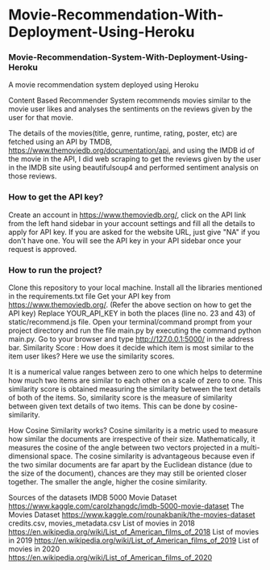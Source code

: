 # Movie-Recommendation-With-Deployment-Using-Heroku

### Movie-Recommendation-System-With-Deployment-Using-Heroku
A movie recommendation system deployed using Heroku

Content Based Recommender System recommends movies similar to the movie user likes and analyses the sentiments on the reviews given by the user for that movie.

The details of the movies(title, genre, runtime, rating, poster, etc) are fetched using an API by TMDB, https://www.themoviedb.org/documentation/api, and using the IMDB id of the movie in the API, I did web scraping to get the reviews given by the user in the IMDB site using beautifulsoup4 and performed sentiment analysis on those reviews.

### How to get the API key?
Create an account in https://www.themoviedb.org/, click on the API link from the left hand sidebar in your account settings and fill all the details to apply for API key. If you are asked for the website URL, just give "NA" if you don't have one. You will see the API key in your API sidebar once your request is approved.

### How to run the project?
Clone this repository to your local machine.
Install all the libraries mentioned in the requirements.txt file
Get your API key from https://www.themoviedb.org/. (Refer the above section on how to get the API key)
Replace YOUR_API_KEY in both the places (line no. 23 and 43) of static/recommend.js file.
Open your terminal/command prompt from your project directory and run the file main.py by executing the command python main.py.
Go to your browser and type http://127.0.0.1:5000/ in the address bar.
Similarity Score :
How does it decide which item is most similar to the item user likes? Here we use the similarity scores.

It is a numerical value ranges between zero to one which helps to determine how much two items are similar to each other on a scale of zero to one. This similarity score is obtained measuring the similarity between the text details of both of the items. So, similarity score is the measure of similarity between given text details of two items. This can be done by cosine-similarity.

How Cosine Similarity works?
Cosine similarity is a metric used to measure how similar the documents are irrespective of their size. Mathematically, it measures the cosine of the angle between two vectors projected in a multi-dimensional space. The cosine similarity is advantageous because even if the two similar documents are far apart by the Euclidean distance (due to the size of the document), chances are they may still be oriented closer together. The smaller the angle, higher the cosine similarity.

Sources of the datasets
IMDB 5000 Movie Dataset https://www.kaggle.com/carolzhangdc/imdb-5000-movie-dataset
The Movies Dataset https://www.kaggle.com/rounakbanik/the-movies-dataset credits.csv, movies_metadata.csv
List of movies in 2018 https://en.wikipedia.org/wiki/List_of_American_films_of_2018
List of movies in 2019 https://en.wikipedia.org/wiki/List_of_American_films_of_2019
List of movies in 2020 https://en.wikipedia.org/wiki/List_of_American_films_of_2020

